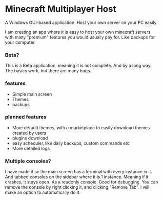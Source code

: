 # Minecraft Multiplayer Host

A Windows GUI-based application. Host your own server on your PC easily.

I am creating an app where it is easy to host your own minecraft servers with many "premium" features you would usually pay for. Like backups for your computer.

### Beta?

This is a Beta application, meaning it is not complete. And by a long way. The basics work, but there are many bugs.

### features
* Simple main screen
* Themes
* backups

### planned features
* More default themes, with a marketplace to easily download themes created by users
* plugins download
* easy scheduler, like daily backups, custom commands etc
* More detailed logs

### Multiple consoles?
I have made it so the main screen has a terminal with every instance in it. And tabbed consoles on the sidebar where it is 1 instance. Meaning if it crashes, it stays open. As a readonly console. Good for debugging. You can remove the console by right clicking it, and clicking "Remove Tab". I will make an option to automatically do it.
